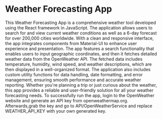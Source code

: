 # Weather Forecasting App

This Weather Forecasting App is a comprehensive weather tool developed using the React framework in JavaScript. The application allows users to search for and view current weather conditions as well as a 6-day forecast for over 200,000 cities worldwide. With a clean and responsive interface, the app integrates components from Material-UI to enhance user experience and presentation. The app features a search functionality that enables users to input geographic coordinates, and then it fetches detailed weather data from the OpenWeather API. The fetched data includes temperature, humidity, wind speed, and weather descriptions, which are then displayed in a well-organized format. The application also includes custom utility functions for data handling, date formatting, and error management, ensuring smooth performance and accurate weather reporting. Whether you're planning a trip or just curious about the weather, this app provides a reliable and user-friendly solution for all your weather forecasting needs.
To successfully run the app, login to the OpenWeather website and generate an API key from openweathermap.org. Afterwards,grab the key and go to API/OpenWeatherService and replace WEATHER_API_KEY with your own generated key. 
